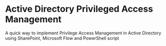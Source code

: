 # Active Directory Privileged Access Management
 A quick way to implement Privilege Access Management in Active Directory using SharePoint, Microsoft Flow and PowerShell script
